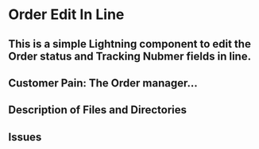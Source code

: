 # Order Edit In Line

## This is a simple Lightning component to edit the Order status and Tracking Nubmer fields in line.

## Customer Pain: The Order manager...

## Description of Files and Directories

## Issues
